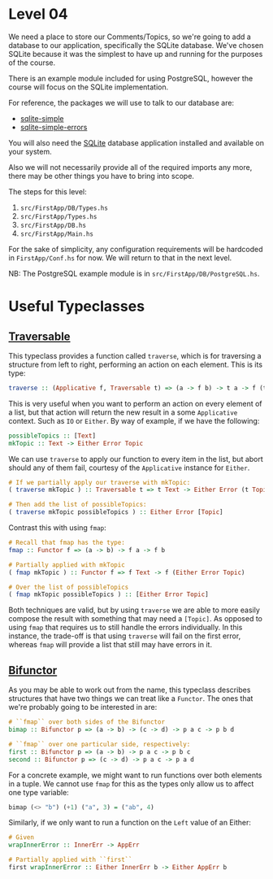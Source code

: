 # Level 04

We need a place to store our Comments/Topics, so we're going to add a database
to our application, specifically the SQLite database. We've chosen SQLite
because it was the simplest to have up and running for the purposes of the
course.

There is an example module included for using PostgreSQL, however the course
will focus on the SQLite implementation.

For reference, the packages we will use to talk to our database are:

- [sqlite-simple](https://hackage.haskell.org/package/sqlite-simple)
- [sqlite-simple-errors](https://hackage.haskell.org/package/sqlite-simple-errors)

You will also need the [SQLite](https://www.sqlite.org/) database application
installed and available on your system.

Also we will not necessarily provide all of the required imports any more, there
may be other things you have to bring into scope.

The steps for this level:
1) ``src/FirstApp/DB/Types.hs``
2) ``src/FirstApp/Types.hs``
3) ``src/FirstApp/DB.hs``
4) ``src/FirstApp/Main.hs``

For the sake of simplicity, any configuration requirements will be hardcoded in
``FirstApp/Conf.hs`` for now. We will return to that in the next level.

NB: The PostgreSQL example module is in ``src/FirstApp/DB/PostgreSQL.hs``.

# Useful Typeclasses

## [Traversable](hackage.haskell.org/package/base/docs/Data-Traversable.html)

This typeclass provides a function called ``traverse``, which is for
traversing a structure from left to right, performing an action on each
element. This is its type:

```haskell
traverse :: (Applicative f, Traversable t) => (a -> f b) -> t a -> f (t b)
```

This is very useful when you want to perform an action on every element of a
list, but that action will return the new result in a some ``Applicative``
context. Such as ``IO`` or ``Either``. By way of example, if we have the
following:

```haskell
possibleTopics :: [Text]
mkTopic :: Text -> Either Error Topic
```

We can use ``traverse`` to apply our function to every item in the list, but
abort should any of them fail, courtesy of the ``Applicative`` instance for
``Either``.

```haskell
# If we partially apply our traverse with mkTopic:
( traverse mkTopic ) :: Traversable t => t Text -> Either Error (t Topic)

# Then add the list of possibleTopics:
( traverse mkTopic possibleTopics ) :: Either Error [Topic]
```

Contrast this with using ``fmap``:

```haskell
# Recall that fmap has the type:
fmap :: Functor f => (a -> b) -> f a -> f b

# Partially applied with mkTopic
( fmap mkTopic ) :: Functor f => f Text -> f (Either Error Topic)

# Over the list of possibleTopics
( fmap mkTopic possibleTopics ) :: [Either Error Topic]
```

Both techniques are valid, but by using ``traverse`` we are able to more
easily compose the result with something that may need a ``[Topic]``. As
opposed to using ``fmap`` that requires us to still handle the errors
individually. In this instance, the trade-off is that using ``traverse`` will
fail on the first error, whereas ``fmap`` will provide a list that still may
have errors in it.

## [Bifunctor](hackage.haskell.org/package/base/docs/Data-Bifunctor.html)

As you may be able to work out from the name, this typeclass describes
structures that have two things we can treat like a ``Functor``. The ones
that we're probably going to be interested in are:

```haskell
# ``fmap`` over both sides of the Bifunctor
bimap :: Bifunctor p => (a -> b) -> (c -> d) -> p a c -> p b d

# ``fmap`` over one particular side, respectively:
first :: Bifunctor p => (a -> b) -> p a c -> p b c
second :: Bifunctor p => (c -> d) -> p a c -> p a d
```

For a concrete example, we might want to run functions over both elements in
a tuple. We cannot use ``fmap`` for this as the types only allow us to affect
one type variable:

```haskell
bimap (<> "b") (+1) ("a", 3) = ("ab", 4)
```

Similarly, if we only want to run a function on the ``Left`` value of an Either:

```haskell
# Given
wrapInnerError :: InnerErr -> AppErr

# Partially applied with ``first``
first wrapInnerError :: Either InnerErr b -> Either AppErr b
```
